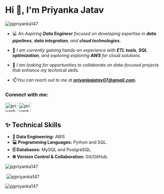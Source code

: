 <!--
**PJPriyanka147/PJPriyanka147** is a ✨ _special_ ✨ repository because its `README.md` (this file) appears on your GitHub profile.

Here are some ideas to get you started:

<h3 align="left">A Software Engineer Passionate about Coding and Solving problems, based in India.</h3>

- 🌱 I’m currently learning ...
- 👯 I’m looking to collaborate on ...
- 🤔 I’m looking for help with ...
- 💬 Ask me about ...
- 📫 How to reach me: ...
- 😄 Pronouns: ...
- ⚡ Fun fact: ...
-->
<h1 align="left">Hi 👋, I'm Priyanka Jatav</h1>


<p align="left"> <img src="https://komarev.com/ghpvc/?username=pjpriyanka147&label=Profile%20views&color=0e75b6&style=flat" alt="pjpriyanka147" /> </p>

- 💻 *An Aspiring **Data Engineer** focused on developing expertise in **data pipelines**, **data integration**, and **cloud technologies.***
  
- 🌱 *I am currently gaining hands-on experience with **ETL tools**, **SQL optimization**, and exploring exploring **AWS** for cloud solutions.*
 
- 👯 *I am looking for opportunities to collaborate on data-focused projects that enhance my technical skills.*

- 📫*You can reach out to me at **priyankajatav07@gmail.com.***
  
<h3 align="left">Connect with me:</h3>
<p align="left">
<a href="https://linkedin.com/in/priyanka-jatav-058895202" target="blank"><img align="center" src="https://raw.githubusercontent.com/rahuldkjain/github-profile-readme-generator/master/src/images/icons/Social/linked-in-alt.svg" alt="priyanka jatav" height="30" width="40" /></a>
<a href="https://instagram.com/priyankajatav._" target="blank"><img align="center" src="https://raw.githubusercontent.com/rahuldkjain/github-profile-readme-generator/master/src/images/icons/Social/instagram.svg" alt="priyankajatav._" height="30" width="40" /></a>
</p>


## ✨ Technical Skills

- **🔧 Data Engineering:** AWS
- **💻 Programming Languages:** Python and  SQL.
- **🗄️ Databases:** MySQL and PostgreSQL.
- **🌐 Version Control & Collaboration:** Git/GitHub.
  








<p><img align="center" src="https://github-readme-stats.vercel.app/api/top-langs?username=pjpriyanka147&theme=midnight-purple&show_icons=true&locale=en&layout=compact" alt="pjpriyanka147" /></p>

<p>&nbsp;<img align="center" src="https://github-readme-stats.vercel.app/api?username=pjpriyanka147&theme=midnight-purple&show_icons=true&locale=en" alt="pjpriyanka147" /></p>

<p><img align="center" src="https://github-readme-streak-stats.herokuapp.com/?user=pjpriyanka147&theme=vision-friendly-dark" alt="pjpriyanka147" /></p>
